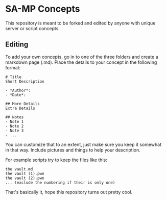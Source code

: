 # SA-MP Concepts
This repository is meant to be forked and edited by anyone with unique server or script concepts.

## Editing
To add your own concepts, go in to one of the three folders and create a markdown page (.md). Place the details to your concept in the following format:

```text
# Title
Short Description 

- *Author*:
- *Date*:

## More Details
Extra Details 

## Notes
- Note 1
- Note 2
- Note 3
- ...
```

You can customize that to an extent, just make sure you keep it somewhat in that way. Include pictures and things to help your description.

For example scripts try to keep the files like this:

```text
the vault.md
the vault (1).pwn
the vault (2).pwn
... (exclude the numbering if their is only one)
```

That's basically it, hope this repository turns out pretty cool.
